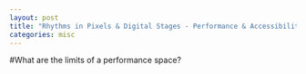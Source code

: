```yaml
---
layout: post
title: "Rhythms in Pixels & Digital Stages - Performance & Accessibility"
categories: misc
---
```


#What are the limits of a performance space?
